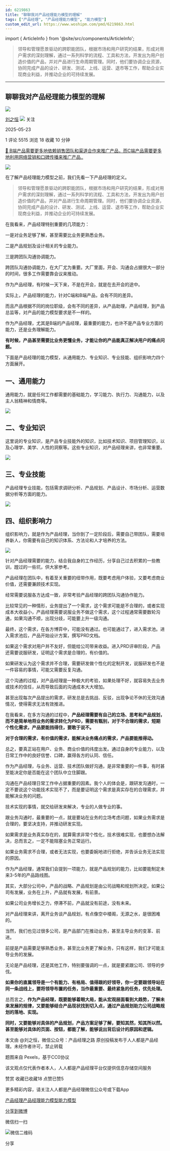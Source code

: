 ```yaml
---
id: 6219863
title: "聊聊我对产品经理能力模型的理解"
tags: ["产品经理", "产品经理能力模型", "能力模型"]
custom_edit_url: https://www.woshipm.com/pmd/6219863.html
---
```

import { ArticleInfo } from '@site/src/components/ArticleInfo';

<ArticleInfo
    author="刘之恒"
    authorLink="https://www.woshipm.com/u/53983"
    published="2025-05-23"
    views={5515}
    comments={1}
    collects={18}
/>

> 领导和管理愿景驱动的跨职能团队，根据市场和用户研究的结果，形成对用户需求的深刻理解，通过一系列科学的流程、工具和方法，开发出为用户创造价值的产品，并对产品进行生命周期管理。同时，他们要协调企业资源，协同完成产品的设计、研发、测试、上线、运营、退市等工作，帮助企业实现商业利益，并推动企业的可持续发展。

---

## 聊聊我对产品经理能力模型的理解

[![](https://static.woshipm.com/view/woshipm_api_def_20250428133745_9876.jpeg?imageView2/1/w/72/h/72/q/100)](https://www.woshipm.com/u/53983)

[刘之恒](https://www.woshipm.com/u/53983) ![](https://static.woshipm.com/tag/1101_1@2x.png) 关注

2025-05-23

1 评论 5515 浏览 18 收藏 10 分钟

[🔗 B端产品需要更多地依赖销售团队和渠道合作来推广产品，而C端产品需要更多地利用网络营销和口碑传播来推广产品..](https://ke.qidianla.com/courses/bcpm)

![](https://image.woshipm.com/2023/04/20/24105c0a-df4b-11ed-946e-00163e0b5ff3.jpg)

在了解产品经理能力模型之前，我们先看一下产品经理的定义。

> 领导和管理愿景驱动的跨职能团队，根据市场和用户研究的结果，形成对用户需求的深刻理解，通过一系列科学的流程、工具和方法，开发出为用户创造价值的产品，并对产品进行生命周期管理。同时，他们要协调企业资源，协同完成产品的设计、研发、测试、上线、运营、退市等工作，帮助企业实现商业利益，并推动企业的可持续发展。

在我看来，产品经理特别重要的几项能力：

一是对业务足够了解，甚至需要比业务更熟悉业务。

二是产品规划及设计相关的专业能力。

三是跨团队沟通协调能力。

跨团队沟通协调能力，在大厂尤为重要。大厂里面，开会、沟通会占据很大一部分的时间，很多工作需要靠会议来推动。

作为产品经理，有时候一天下来，不是在开会，就是在去开会的途中。

实际上，产品经理的能力，针对C端和B端产品，会有不同的差异。

而且产品根据不同的岗位职级，会有不同的差异，从产品助理，产品经理，到产品总监等，对产品的能力模型要求是不一样的。

作为产品经理，尤其是B端的产品经理，最重要的能力，也许不是产品专业方面的能力，还是业务理解能力。

**有时候，产品甚至需要比业务更懂业务，才能让你的产品能真正解决用户的痛点问题。**

下面是产品经理的能力模型，从通用能力、专业知识、专业技能、组织影响力四个方面展开。

## **一、通用能力**

通用能力，就是任何工作都需要的基础能力，学习能力、执行力、沟通能力，以及主人翁精神和情商等。

![](https://image.woshipm.com/2025/05/23/6aa5b2a2-3726-11f0-b31e-00163e09d72f.png)

## 二、****专业知识****

这里说的专业知识，是产品专业技能外的知识，比如技术知识、项目管理知识，以及心理学、美学、人性的洞察等。这些专业知识，对产品经理来讲，也非常重要。

![](https://image.woshipm.com/2025/05/23/862a1766-3726-11f0-821c-00163e09d72f.png)

## **三、专业技能**

产品经理专业技能，包括需求调研分析、产品规划、产品设计、市场分析、运营数据分析等方面的能力。

![](https://image.woshipm.com/2025/05/23/8aa276e4-3726-11f0-821c-00163e09d72f.png)

## **四、组织影响力**

组织影响力，就是作为产品经理，当你到了一定阶段后，需要自己带团队，需要培养新人，你需要有自己的知识体系、方法论和人才培养的方法。

![](https://image.woshipm.com/2025/05/23/8b59c650-3726-11f0-a590-00163e09d72f.png)

针对产品经理需要的能力，结合我自身的工作经历，分享自己过去积累的一些教训，蹚过的一些坑，供大家参考。

产品经理在团队中，有着至关重要的纽带作用，既要考虑用户体验，又要考虑商业价值，还需要兼顾技术实现。

经常需要说服各方达成一致，非常考验产品经理的跨团队沟通协作能力。

比较常见的一种情形，业务提出了一个需求，这个需求可能是不合理的，或者实现成本大收益小，产品经理需要说服业务不做这个需求，这个过程通常需要数轮沟通，如果沟通不顺，出现分歧，可能要上升一级沟通。

最终，这个需求，在各方博弈中，可能没有通过。也可能通过了，进入需求池。进入需求池后，产品开始设计方案，撰写PRD文档。

如果这个需求对用户并不友好，但能给公司带来收益。进入PRD评审阶段，产品还需要说服研发，证明这个需求是合理的，有价值的。

如果研发认为这个需求并不合理，需要研发做个性化的定制开发，说服研发也不是一件容易的事情，可能又需要反复沟通。

这个沟通的过程，对产品经理是一种极大的考验，如果处理不好，就容易失去业务或技术的信任，从而导致后面的沟通成本大大增加。

甚至出现每次产品提出的需求，研发总是去挑战、反驳，出现争论不休的无效沟通情况，使得需求无法有效推进。

在我看来，在多方沟通的过程中，**产品经理需要有自己的立场、思考和产品规划，而不是简单地将业务的需求转化为PRD，需要有甄别，对于不合理的需求，短期个性化需求，产品要能挡得住，要敢于说不。**

**对于合理的需求，有价值的需求，能解决业务痛点的需求，产品要能推得动。**  

总之，要真正站在用户、业务、商业价值的纬度出发。通过自身的专业能力，以及日常工作中的良好信誉、口碑，赢得各方的认同、信任。

作为产品经理，与业务、运营、技术团队做好沟通，是非常重要的一件事，有时甚至能决定你是否能在这个团队中立住脚跟。

沟通在产品经理日常工作中占据重要的因素。我个人的体会是，跟研发沟通时，一定不要说这个功能技术实现不了，而是要证明这个需求是真实存在的合理需求，并能解决业务的问题。

技术实现的事情，就交给研发来解决，专业的人做专业的事。

跟业务沟通时，最重要的一点，就是要站在业务的立场考虑问题，如果业务需求是合理的，要坚决支持，并推动研发实现。

如果需求是业务真实存在的，就算需求非常个性化，技术很难实现，也要想办法解决，总而言之，一定不能阻塞业务正常运行。

如果业务需求不合理，或者无法实现，也要委婉地进行拒绝，并告诉业务无法实现的原因。

作为产品经理，通常我们会提到一项能力，就是产品规划的能力，比如要能制定未来3-5年的产品路线图。

其实，大部分公司中，产品的战略、产品规划是由公司战略和规划所决定。如果公司有发展，业务在上升，产品就有发展，有前景。

如果公司业务增长乏力，停滞不前，产品就没有前途，没有未来。

对产品经理来讲，离开业务谈产品规划，有点像空中楼阁，无源之水，是很困难的。

当然，我们也见过很多公司，是产品部门在推动业务，甚至主导业务的变革、前进。

前提是产品需要足够熟悉业务，甚至比业务更了解业务，只有这样，我们才可能主导业务的发展。

无论是产品经理，还是其他工作，特别要强调的一点，就是要紧跟公司、领导的步伐。

**如果你的直属领导是一个有能力、有格局、值得跟的好领导，你一定要跟领导站在同一条战线上，要将领导布置的任务，当作最重要、最终紧急的任务，优先处理。**

总而言之，**作为产品经理，既要能够着眼大局，能从宏观层面看到大趋势，了解未来发展的规律，又要能够结合产品现状找到切入点，通过产品规划助力公司战略规划的落地、实现。**

**同时，又要能够对具体的产品规划，产品方案足够了解，要知其然，知其所以然。甚至能够对具体的页面、按钮，都能了解，能够说出背后设计的原因和逻辑。**

本文由 @刘之恒，微信公众号：产品经理之路 原创投稿发布于人人都是产品经理。未经作者许可，禁止转载

题图来自 Pexels，基于CC0协议

该文观点仅代表作者本人，人人都是产品经理平台仅提供信息存储空间服务

赞赏 收藏已收藏18 点赞已赞5

更多精彩内容，请关注人人都是产品经理微信公众号或下载App

[产品经理](https://www.woshipm.com/tag/pmd)[产品经理能力模型](https://www.woshipm.com/tag/%e4%ba%a7%e5%93%81%e7%bb%8f%e7%90%86%e8%83%bd%e5%8a%9b%e6%a8%a1%e5%9e%8b)[能力模型](https://www.woshipm.com/tag/%e8%83%bd%e5%8a%9b%e6%a8%a1%e5%9e%8b)

[分享到微博](https://service.weibo.com/share/share.php?appkey=2775287854&title=聊聊我对产品经理能力模型的理解&url=https://www.woshipm.com/pmd/6219863.html&pic=https://image.woshipm.com/2023/04/20/24105c0a-df4b-11ed-946e-00163e0b5ff3.jpg)

微信扫一扫

![微信二维码](https://api.pwmqr.com/qrcode/create/?url=https://www.woshipm.com/pmd/6219863.html)

分享